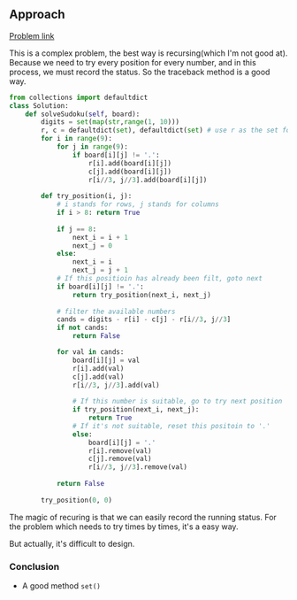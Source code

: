 ## Approach

[Problem link](https://leetcode.com/problems/sudoku-solver/)

This is a complex problem, the best way is recursing(which I'm not good at). Because we need to try every position for every number, 
and in this process, we must record the status. So the traceback method is a good way.
```python
from collections import defaultdict
class Solution:
    def solveSudoku(self, board):
        digits = set(map(str,range(1, 10)))
        r, c = defaultdict(set), defaultdict(set) # use r as the set for 3x3 box
        for i in range(9):
            for j in range(9):
                if board[i][j] != '.':
                    r[i].add(board[i][j])
                    c[j].add(board[i][j])
                    r[i//3, j//3].add(board[i][j])
        
        def try_position(i, j):
            # i stands for rows, j stands for columns
            if i > 8: return True
            
            if j == 8:
                next_i = i + 1
                next_j = 0
            else:
                next_i = i
                next_j = j + 1
            # If this positioin has already been filt, goto next
            if board[i][j] != '.':
                return try_position(next_i, next_j)
            
            # filter the available numbers
            cands = digits - r[i] - c[j] - r[i//3, j//3]
            if not cands: 
                return False

            for val in cands:
                board[i][j] = val
                r[i].add(val)
                c[j].add(val)
                r[i//3, j//3].add(val)
                
                # If this number is suitable, go to try next position
                if try_position(next_i, next_j):
                    return True
                # If it's not suitable, reset this positoin to '.'
                else:
                    board[i][j] = '.'
                    r[i].remove(val)
                    c[j].remove(val)
                    r[i//3, j//3].remove(val)
            
            return False
                        
        try_position(0, 0)
```

The magic of recuring is that we can easily record the running status. For the problem which needs to try times by times, 
it's a easy way. 

But actually, it's difficult to design.

### Conclusion

- A good method `set()`
